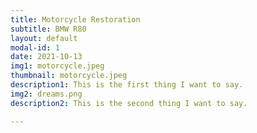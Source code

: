 ```yaml
---
title: Motorcycle Restoration
subtitle: BMW R80
layout: default
modal-id: 1
date: 2021-10-13
img1: motorcycle.jpeg
thumbnail: motorcycle.jpeg
description1: This is the first thing I want to say.
img2: dreams.png
description2: This is the second thing I want to say.

---
```

